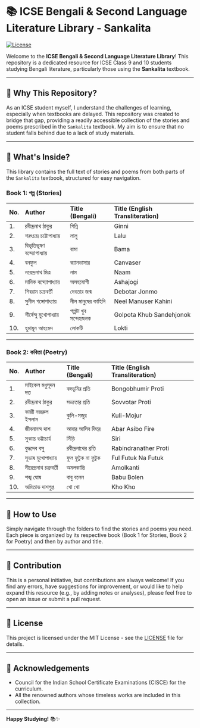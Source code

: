 # 📚 ICSE Bengali & Second Language Literature Library - Sankalita

[![License](https://img.shields.io/badge/License-MIT-blue.svg)](LICENSE)

Welcome to the **ICSE Bengali & Second Language Literature Library**! This repository is a dedicated resource for ICSE Class 9 and 10 students studying Bengali literature, particularly those using the **Sankalita** textbook.

---

## 🤔 Why This Repository?

As an ICSE student myself, I understand the challenges of learning, especially when textbooks are delayed. This repository was created to bridge that gap, providing a readily accessible collection of the stories and poems prescribed in the `Sankalita` textbook. My aim is to ensure that no student falls behind due to a lack of study materials.

---

## 📖 What's Inside?

This library contains the full text of stories and poems from both parts of the `Sankalita` textbook, structured for easy navigation.

### **Book 1: গল্প (Stories)**

| No. | Author                  | Title (Bengali)              | Title (English Transliteration) |
| :-- | :---------------------- | :--------------------------- | :------------------------------ |
| 1.  | রবীন্দ্রনাথ ঠাকুর        | গিন্নি                      | Ginni                           |
| 2.  | শরৎচন্দ্র চট্টোপাধ্যায় | লালু                         | Lalu                            |
| 3.  | বিভূতিভূষণ বন্দ্যোপাধ্যায় | বামা                         | Bama                            |
| 4.  | বনফুল                   | ক্যানভাসার                   | Canvaser                        |
| 5.  | নরেন্দ্রনাথ মিত্র       | নাম                         | Naam                            |
| 6.  | মানিক বন্দ্যোপাধ্যায়    | অসহযোগী                     | Ashajogi                        |
| 7.  | শিবরাম চক্রবর্তী        | দেবতার জন্ম                 | Debotar Jonmo                   |
| 8.  | সুনীল গঙ্গোপাধ্যায়     | নীল মানুষের কাহিনি           | Neel Manuser Kahini             |
| 9.  | শীর্ষেন্দু মুখোপাধ্যায়   | গল্পটা খুব সন্দেহজনক       | Golpota Khub Sandehjonok        |
| 10. | হুমায়ূন আহমেদ          | লোকটি                       | Lokti                           |

---

### **Book 2: কবিতা (Poetry)**

| No. | Author                  | Title (Bengali)              | Title (English Transliteration) |
| :-- | :---------------------- | :--------------------------- | :------------------------------ |
| 1.  | মাইকেল মধুসূদন দত্ত    | বঙ্গভূমির প্রতি             | Bongobhumir Proti               |
| 2.  | রবীন্দ্রনাথ ঠাকুর        | সভ্যতার প্রতি               | Sovvotar Proti                  |
| 3.  | কাজী নজরুল ইসলাম       | কুলি-মজুর                   | Kuli-Mojur                      |
| 4.  | জীবনানন্দ দাশ           | আবার আসিব ফিরে             | Abar Asibo Fire                 |
| 5.  | সুকান্ত ভট্টাচার্য      | সিঁড়ি                      | Siri                            |
| 6.  | বুদ্ধদেব বসু            | রবীন্দ্রনাথের প্রতি         | Rabindranather Proti            |
| 7.  | সুভাষ মুখোপাধ্যায়       | ফুল ফুটুক না ফুটুক           | Ful Futuk Na Futuk              |
| 8.  | নীরেন্দ্রনাথ চক্রবর্তী   | অমলকান্তি                   | Amolkanti                       |
| 9.  | শঙ্খ ঘোষ                | বাবু বলেন                   | Babu Bolen                      |
| 10. | অমিতাভ দাশগুপ্ত         | খো খো                       | Kho Kho                         |

---

## 🚀 How to Use

Simply navigate through the folders to find the stories and poems you need. Each piece is organized by its respective book (Book 1 for Stories, Book 2 for Poetry) and then by author and title.

---

## 🤝 Contribution

This is a personal initiative, but contributions are always welcome! If you find any errors, have suggestions for improvement, or would like to help expand this resource (e.g., by adding notes or analyses), please feel free to open an issue or submit a pull request.

---

## 📜 License

This project is licensed under the MIT License - see the [LICENSE](LICENSE) file for details.

---

## 🙏 Acknowledgements

* Council for the Indian School Certificate Examinations (CISCE) for the curriculum.
* All the renowned authors whose timeless works are included in this collection.

---

**Happy Studying!** 📚✨
